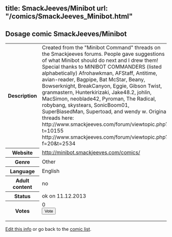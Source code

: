 title: SmackJeeves/Minibot
url: "/comics/SmackJeeves_Minibot.html"
---
Dosage comic SmackJeeves/Minibot
-----------------------------------------

<p id="msg"></p>
<script type="text/javascript">
if (window.location.search === '?edit_info_mail=sent_ok') {
  var elem = document.getElementById("msg");
  elem.innerHTML = 'Edited information sucessfully sent for review, which is usually done daily. Thanks!';
  elem.className = 'ok';
}
</script>
<table class="comicinfo">
<tr>
<th>Description</th><td>Created from the &quot;Minibot Command&quot; threads on the Smackjeeves forums. People gave suggestions of what Minibot should do next and I drew them! Special thanks to MINIBOT COMMANDERS (listed alphabetically) Afrohawkman, AFStaff, Antitime, avian-reader, Bagpipe, Bat McStar, Beany, Bowserknight, BreakCanyon, Eggie, Gibson Twist, granmastern, Hunterkirizaki, Jake48.2, johlin, MacSimon, neoblade42, Pyroman, The Radical, robybang, skystears, SonicBoom01, SuperBiasedMan, Supertoad, and wendy w. Original threads here: http://www.smackjeeves.com/forum/viewtopic.php?t=10155 http://www.smackjeeves.com/forum/viewtopic.php?f=20&amp;t=2534</td>
</tr>
<tr>
<th>Website</th><td><a href="http://minibot.smackjeeves.com/comics/">http://minibot.smackjeeves.com/comics/</a></td>
</tr>
<tr>
<th>Genre</th><td>Other</td>
</tr>
<tr>
<th>Language</th><td>English</td>
</tr>
<tr>
<th>Adult content</th><td>no</td>
</tr>
<tr>
<th>Status</th><td>ok on 11.12.2013</td>
</tr>
<tr>
<th>Votes</th><td>0
<form action="http://gaecounter.appspot.com/count/" method="POST">
<input name="name" type="hidden" value="SmackJeeves_Minibot"/>
<input name="uid" type="hidden" id="voteuid" value=""/>
<input type="submit" value="Vote"/>
</form>
</td>
</tr>
</table>
<script type="text/javascript">
var ua = navigator.userAgent;
document.getElementById("voteuid").value = ua.replace(/[^a-zA-Z0-9\._:]/g , "_");;
</script>

[Edit this info](SmackJeeves_Minibot_edit.html) or go back to the [comic list](../comic-index.html).
